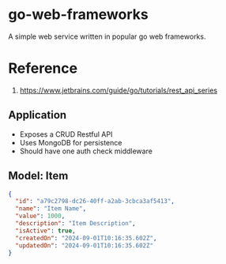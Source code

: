 # go-web-frameworks
A simple web service written in popular go web frameworks.

# Reference
1. https://www.jetbrains.com/guide/go/tutorials/rest_api_series

## Application

- Exposes a CRUD Restful API
- Uses MongoDB for persistence
- Should have one auth check middleware

## Model: Item

```json
{
  "id": "a79c2798-dc26-40ff-a2ab-3cbca3af5413",
  "name": "Item Name",
  "value": 1000,
  "description": "Item Description",
  "isActive": true,
  "createdOn": "2024-09-01T10:16:35.602Z",
  "updatedOn": "2024-09-01T10:16:35.602Z"
}
```



